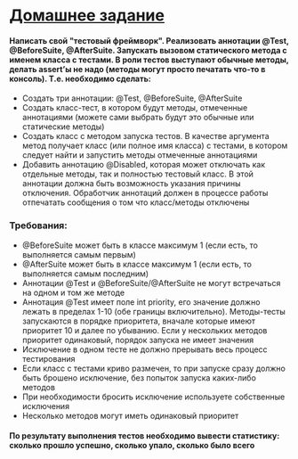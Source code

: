 # [Домашнее задание](https://otus.ru/learning/292050/)
#### Написать свой "тестовый фреймворк". Реализовать аннотации @Test, @BeforeSuite, @AfterSuite. Запускать вызовом статического метода с именем класса с тестами. В роли тестов выступают обычные методы, делать assert’ы не надо (методы могут просто печатать что-то в консоль). Т.е. необходимо сделать:
* Создать три аннотации: @Test, @BeforeSuite, @AfterSuite
* Создать класс-тест, в котором будут методы, отмеченные аннотациями (можете сами выбрать будут это обычные или статические методы)
* Создать класс с методом запуска тестов. В качестве аргумента метод получает класс (или полное имя класса) с тестами, в котором следует
  найти и запустить методы отмеченные аннотациями
* Добавить аннотацию @Disabled, которая может отключать как отдельные методы, так и полностью тестовый класс. В этой аннотации должна
  быть возможность указания причины отключения. Обработчик аннотаций должен в процессе работы отпечатать сообщения о том что
  класс/методы отключены
### Требования:
* @BeforeSuite может быть в классе максимум 1 (если есть, то выполняется самым первым)
* @AfterSuite может быть в классе максимум 1 (если есть, то выполняется самым последним)
* Аннотации @Test и @BeforeSuite/@AfterSuite не могут встречаться на одном и том же методе
* Аннотация @Test имеет поле int priority, его значение должно лежать в пределах 1-10 (обе границы включительно). Методы-тесты запускаются в
  порядке приоритета, вначале которые имеют приоритет 10 и далее по убыванию. Если у нескольких методов приоритет одинаковый, порядок
  запуска не имеет значения
* Исключение в одном тесте не должно прерывать весь процесс тестирования
* Если класс с тестами криво размечен, то при запуске сразу должно быть брошено исключение, без попыток запуска каких-либо методов
* При необходимости бросить исключение используете собственные исключения
* Несколько методов могут иметь одинаковый приоритет
#### По результату выполнения тестов необходимо вывести статистику: сколько прошло успешно, сколько упало, сколько было всего